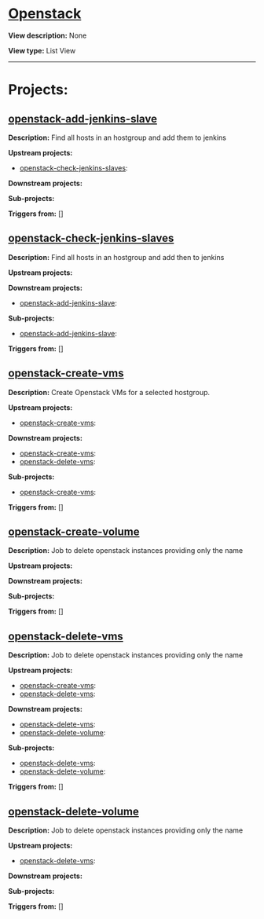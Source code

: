 # [Openstack](https://cmssdt.cern.ch/jenkins/view/Openstack)

**View description:** None

**View type:** List View

---

# Projects:

## [openstack-add-jenkins-slave](https://cmssdt.cern.ch/jenkins/job/openstack-add-jenkins-slave)

**Description:** Find all hosts in an hostgroup and add them to jenkins

**Upstream projects:**

* [openstack-check-jenkins-slaves](#openstack-check-jenkins-slaves):

**Downstream projects:**


**Sub-projects:**


**Triggers from:** []

## [openstack-check-jenkins-slaves](https://cmssdt.cern.ch/jenkins/job/openstack-check-jenkins-slaves)

**Description:** Find all hosts in an hostgroup and add then to jenkins

**Upstream projects:**


**Downstream projects:**

* [openstack-add-jenkins-slave](#openstack-add-jenkins-slave):

**Sub-projects:**

* [openstack-add-jenkins-slave](#openstack-add-jenkins-slave):

**Triggers from:** []

## [openstack-create-vms](https://cmssdt.cern.ch/jenkins/job/openstack-create-vms)

**Description:** Create Openstack VMs for a selected hostgroup.

**Upstream projects:**

* [openstack-create-vms](#openstack-create-vms):

**Downstream projects:**

* [openstack-create-vms](#openstack-create-vms):
* [openstack-delete-vms](#openstack-delete-vms):

**Sub-projects:**

* [openstack-create-vms](#openstack-create-vms):

**Triggers from:** []

## [openstack-create-volume](https://cmssdt.cern.ch/jenkins/job/openstack-create-volume)

**Description:** Job to delete openstack instances providing only the name

**Upstream projects:**


**Downstream projects:**


**Sub-projects:**


**Triggers from:** []

## [openstack-delete-vms](https://cmssdt.cern.ch/jenkins/job/openstack-delete-vms)

**Description:** Job to delete openstack instances providing only the name

**Upstream projects:**

* [openstack-create-vms](#openstack-create-vms):
* [openstack-delete-vms](#openstack-delete-vms):

**Downstream projects:**

* [openstack-delete-vms](#openstack-delete-vms):
* [openstack-delete-volume](#openstack-delete-volume):

**Sub-projects:**

* [openstack-delete-vms](#openstack-delete-vms):
* [openstack-delete-volume](#openstack-delete-volume):

**Triggers from:** []

## [openstack-delete-volume](https://cmssdt.cern.ch/jenkins/job/openstack-delete-volume)

**Description:** Job to delete openstack instances providing only the name

**Upstream projects:**

* [openstack-delete-vms](#openstack-delete-vms):

**Downstream projects:**


**Sub-projects:**


**Triggers from:** []

